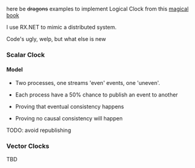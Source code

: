 here be ~~dragons~~ examples to implement Logical Clock from this [magical book](https://www.amazon.com/Distributed-Systems-Maarten-van-Steen/dp/1543057381)

I use RX.NET to mimic a distributed system.

Code's ugly, welp, but what else is new

### Scalar Clock
#### Model
 - Two processes, one streams 'even' events, one 'uneven'.
 - Each process have a 50% chance to publish an event to another

 - Proving that eventual consistency happens
 - Proving no causal consistency will happen

TODO: avoid republishing

### Vector Clocks
TBD